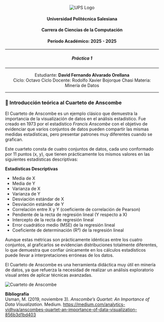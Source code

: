 <div align="center">

![UPS Logo](https://upload.wikimedia.org/wikipedia/commons/thumb/b/b0/Logo_Universidad_Polit%C3%A9cnica_Salesiana_del_Ecuador.png/640px-Logo_Universidad_Polit%C3%A9cnica_Salesiana_del_Ecuador.png)

#### Universidad Politécnica Salesiana  
#### Carrera de Ciencias de la Computación  
#### Período Académico: 2025 - 2025  
---
##### **Práctica 1**  
---
Estudiante: **David Fernando Alvarado Orellana**  
Ciclo: Octavo Ciclo 
Docente: Rodolfo Xavier Bojorque Chasi
Materia: Minería de Datos
</div>

---

<div>

### 📘 Introducción teórica al Cuarteto de Anscombe

El Cuarteto de Anscombe es un ejemplo clásico que demuestra la importancia de la visualización de datos en el análisis estadístico. Fue creado en 1973 por el estadístico *Francis Anscombe* con el objetivo de evidenciar que varios conjuntos de datos pueden compartir las mismas medidas estadísticas, pero presentar patrones muy diferentes cuando se grafican.

Este cuarteto consta de cuatro conjuntos de datos, cada uno conformado por 11 puntos (x, y), que tienen prácticamente los mismos valores en las siguientes estadísticas descriptivas:

**Estadísticas Descriptivas**

- Media de X  
- Media de Y  
- Varianza de X  
- Varianza de Y  
- Desviación estándar de X  
- Desviación estándar de Y  
- Correlación entre X y Y (coeficiente de correlación de Pearson)  
- Pendiente de la recta de regresión lineal (Y respecto a X)  
- Intercepto de la recta de regresión lineal  
- Error cuadrático medio (MSE) de la regresión lineal  
- Coeficiente de determinación (R²) de la regresión lineal  

Aunque estas métricas son prácticamente idénticas entre los cuatro conjuntos, al graficarlos se evidencian distribuciones totalmente diferentes, lo que demuestra que confiar únicamente en los cálculos estadísticos puede llevar a interpretaciones erróneas de los datos.

El Cuarteto de Anscombe es una herramienta didáctica muy útil en minería de datos, ya que refuerza la necesidad de realizar un análisis exploratorio visual antes de aplicar técnicas avanzadas.

![Cuarteto de Anscombe](https://media.licdn.com/dms/image/v2/C4D12AQFaVqfiFc6lSQ/article-inline_image-shrink_1000_1488/article-inline_image-shrink_1000_1488/0/1651978137592?e=2147483647&v=beta&t=6epXBEMVNI7GVI4PKLgMnr0mNaEuWAcdCKYb3LjeRG8)

**Bibliografía**  
Usman, M. (2019, noviembre 3). *Anscombe’s Quartet: An Importance of Data Visualization*. Medium. https://medium.com/analytics-vidhya/anscombes-quartet-an-importance-of-data-visualization-856b3d1bd403

</div>

